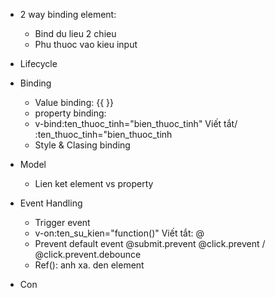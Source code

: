 - 2 way binding element:
    + Bind du lieu 2 chieu
    + Phu thuoc vao kieu input

- Lifecycle

- Binding
    + Value binding: {{ }}
    + property binding:
    + v-bind:ten_thuoc_tinh="bien_thuoc_tinh"
      Viết tắt/ :ten_thuoc_tinh="bien_thuoc_tinh
    + Style & Clasing binding

- Model
    + Lien ket element vs property

- Event Handling
    + Trigger event
    + v-on:ten_su_kien="function()"
      Viết tắt: @
    + Prevent default event
      @submit.prevent
      @click.prevent / @click.prevent.debounce
    + Ref(): anh xa. den element

- Con
